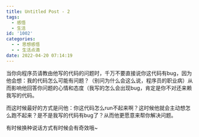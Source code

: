 ```yaml
---
title: Untitled Post - 2
tags:
  - 感悟
  - 生活
id: '1002'
categories:
  - - 思想感悟
  - - 生活点滴
date: 2022-04-20 07:14:19
---
```



当你向程序员请教由他写的代码的问题时，千万不要直接说你这代码有bug，因为他会想：我的代码怎么可能有问题？（别问为什么会这么说，程序员的职业病）从而影响他回答你问题的心情和态度（我写的怎么会出现bug，肯定是你不对还来赖我写的代码。
<!-- more -->
而这时候最好的方式是问他：你这代码怎么run不起来啊？这时候他就会主动想怎么跑不起来？是不是我写的代码有bug了？从而他更愿意来帮你解决问题。

有时候换种说话方式有时候会有奇效哦~